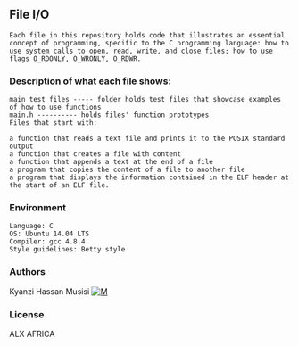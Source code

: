 ## File I/O

    Each file in this repository holds code that illustrates an essential concept of programming, specific to the C programming language: how to use system calls to open, read, write, and close files; how to use flags O_RDONLY, O_WRONLY, O_RDWR.

### Description of what each file shows:

    main_test_files ----- folder holds test files that showcase examples of how to use functions
    main.h ---------- holds files' function prototypes
    Files that start with:

    a function that reads a text file and prints it to the POSIX standard output
    a function that creates a file with content
    a function that appends a text at the end of a file
    a program that copies the content of a file to another file
    a program that displays the information contained in the ELF header at the start of an ELF file.
    

### Environment

    Language: C
    OS: Ubuntu 14.04 LTS
    Compiler: gcc 4.8.4
    Style guidelines: Betty style

### Authors

Kyanzi Hassan Musisi [![M](https://upload.wikimedia.org/wikipedia/fr/thumb/c/c8/Twitter_Bird.svg/30px-Twitter_Bird.svg.png)](https://twitter.com/hassan_kyanzi)

### License
ALX AFRICA
